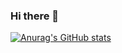 ### Hi there 👋

[![Anurag's GitHub stats](https://github-readme-stats.vercel.app/api?Thiago-Marquet=anuraghazra)](https://github.com/anuraghazra/github-readme-stats)
